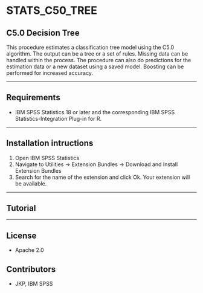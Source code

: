 # STATS_C50_TREE
## C5.0 Decision Tree
This procedure estimates a classification tree model using the C5.0 algorithm. The output can be a tree or a set of rules. Missing data can be handled within the process. The procedure can also do predictions for the estimation data or a new dataset using a saved 
 model. Boosting can be performed for increased accuracy. 

---
Requirements
----
- IBM SPSS Statistics 18 or later and the corresponding IBM SPSS Statistics-Integration Plug-in for R.

---
Installation intructions
----
1. Open IBM SPSS Statistics
2. Navigate to Utilities -> Extension Bundles -> Download and Install Extension Bundles
3. Search for the name of the extension and click Ok. Your extension will be available.

---
Tutorial
----



---
License
----

- Apache 2.0
                              
Contributors
----

  - JKP, IBM SPSS
